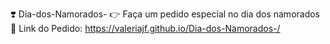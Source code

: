 ❣️ Dia-dos-Namorados-
👉 Faça um pedido especial no dia dos namorados 
🔗 Link do Pedido: https://valeriajf.github.io/Dia-dos-Namorados-/

